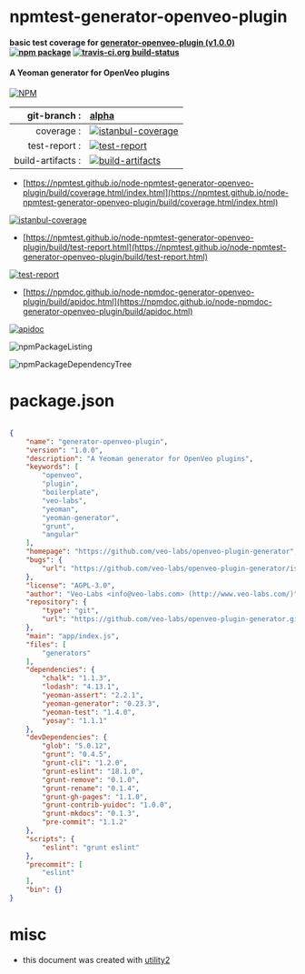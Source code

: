# npmtest-generator-openveo-plugin

#### basic test coverage for  [generator-openveo-plugin (v1.0.0)](https://github.com/veo-labs/openveo-plugin-generator)  [![npm package](https://img.shields.io/npm/v/npmtest-generator-openveo-plugin.svg?style=flat-square)](https://www.npmjs.org/package/npmtest-generator-openveo-plugin) [![travis-ci.org build-status](https://api.travis-ci.org/npmtest/node-npmtest-generator-openveo-plugin.svg)](https://travis-ci.org/npmtest/node-npmtest-generator-openveo-plugin)

#### A Yeoman generator for OpenVeo plugins

[![NPM](https://nodei.co/npm/generator-openveo-plugin.png?downloads=true&downloadRank=true&stars=true)](https://www.npmjs.com/package/generator-openveo-plugin)

| git-branch : | [alpha](https://github.com/npmtest/node-npmtest-generator-openveo-plugin/tree/alpha)|
|--:|:--|
| coverage : | [![istanbul-coverage](https://npmtest.github.io/node-npmtest-generator-openveo-plugin/build/coverage.badge.svg)](https://npmtest.github.io/node-npmtest-generator-openveo-plugin/build/coverage.html/index.html)|
| test-report : | [![test-report](https://npmtest.github.io/node-npmtest-generator-openveo-plugin/build/test-report.badge.svg)](https://npmtest.github.io/node-npmtest-generator-openveo-plugin/build/test-report.html)|
| build-artifacts : | [![build-artifacts](https://npmtest.github.io/node-npmtest-generator-openveo-plugin/glyphicons_144_folder_open.png)](https://github.com/npmtest/node-npmtest-generator-openveo-plugin/tree/gh-pages/build)|

- [https://npmtest.github.io/node-npmtest-generator-openveo-plugin/build/coverage.html/index.html](https://npmtest.github.io/node-npmtest-generator-openveo-plugin/build/coverage.html/index.html)

[![istanbul-coverage](https://npmtest.github.io/node-npmtest-generator-openveo-plugin/build/screenCapture.buildCi.browser.%252Ftmp%252Fbuild%252Fcoverage.lib.html.png)](https://npmtest.github.io/node-npmtest-generator-openveo-plugin/build/coverage.html/index.html)

- [https://npmtest.github.io/node-npmtest-generator-openveo-plugin/build/test-report.html](https://npmtest.github.io/node-npmtest-generator-openveo-plugin/build/test-report.html)

[![test-report](https://npmtest.github.io/node-npmtest-generator-openveo-plugin/build/screenCapture.buildCi.browser.%252Ftmp%252Fbuild%252Ftest-report.html.png)](https://npmtest.github.io/node-npmtest-generator-openveo-plugin/build/test-report.html)

- [https://npmdoc.github.io/node-npmdoc-generator-openveo-plugin/build/apidoc.html](https://npmdoc.github.io/node-npmdoc-generator-openveo-plugin/build/apidoc.html)

[![apidoc](https://npmdoc.github.io/node-npmdoc-generator-openveo-plugin/build/screenCapture.buildCi.browser.%252Ftmp%252Fbuild%252Fapidoc.html.png)](https://npmdoc.github.io/node-npmdoc-generator-openveo-plugin/build/apidoc.html)

![npmPackageListing](https://npmtest.github.io/node-npmtest-generator-openveo-plugin/build/screenCapture.npmPackageListing.svg)

![npmPackageDependencyTree](https://npmtest.github.io/node-npmtest-generator-openveo-plugin/build/screenCapture.npmPackageDependencyTree.svg)



# package.json

```json

{
    "name": "generator-openveo-plugin",
    "version": "1.0.0",
    "description": "A Yeoman generator for OpenVeo plugins",
    "keywords": [
        "openveo",
        "plugin",
        "boilerplate",
        "veo-labs",
        "yeoman",
        "yeoman-generator",
        "grunt",
        "angular"
    ],
    "homepage": "https://github.com/veo-labs/openveo-plugin-generator",
    "bugs": {
        "url": "https://github.com/veo-labs/openveo-plugin-generator/issues"
    },
    "license": "AGPL-3.0",
    "author": "Veo-Labs <info@veo-labs.com> (http://www.veo-labs.com/)",
    "repository": {
        "type": "git",
        "url": "https://github.com/veo-labs/openveo-plugin-generator.git"
    },
    "main": "app/index.js",
    "files": [
        "generators"
    ],
    "dependencies": {
        "chalk": "1.1.3",
        "lodash": "4.13.1",
        "yeoman-assert": "2.2.1",
        "yeoman-generator": "0.23.3",
        "yeoman-test": "1.4.0",
        "yosay": "1.1.1"
    },
    "devDependencies": {
        "glob": "5.0.12",
        "grunt": "0.4.5",
        "grunt-cli": "1.2.0",
        "grunt-eslint": "18.1.0",
        "grunt-remove": "0.1.0",
        "grunt-rename": "0.1.4",
        "grunt-gh-pages": "1.1.0",
        "grunt-contrib-yuidoc": "1.0.0",
        "grunt-mkdocs": "0.1.3",
        "pre-commit": "1.1.2"
    },
    "scripts": {
        "eslint": "grunt eslint"
    },
    "precommit": [
        "eslint"
    ],
    "bin": {}
}
```



# misc
- this document was created with [utility2](https://github.com/kaizhu256/node-utility2)
